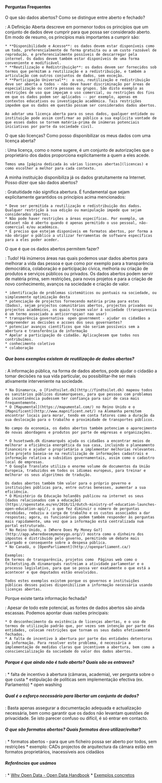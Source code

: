 #### Perguntas Frequentes

O que são dados abertos? Como se distingue entre aberto e fechado?

:   A Definição Aberta descreve em pormenor todos os princípios que um conjunto de dados deve cumprir para que possa ser considerado aberto. Em modo de resumo, os princípios mais importantes a cumprir são:
    
    * **Disponibilidade e Acesso**: os dados devem estar disponíveis como um todo, preferencialmente de forma gratuita ou a um custo razoável de reprodução, e preferencialmente possíveis de descarregar pela internet. Os dados devem também estar disponíveis de uma forma conveniente e modificável.
    * **Reutilização e Redistribuição**: os dados devem ser fornecidos sob termos que permitam a reutilização e a redistribuição, e também a articulação com outros conjuntos de dados, sem exceção.
    * **Participação Universal**:  o uso, reutilização e redistribuição deve ser aberta a todos - não deve haver discriminação por áreas de especialização ou contra pessoas ou grupos. São disto exemplo as restrições de uso que impeçam o uso comercial, ou restrições dos fins em que os dados podem ser aplicados -- por exemplo, apenas em contextos educativos ou investigação académica. Tais restrições impedem que os dados em questão possam ser considerados dados abertos.
    
    Ao adotar uma licença aberta para os seus dados, qualquer entidade ou instituição pode assim confirmar ao público a sua explícita vontade de que esses dados se tornem matéria-prima de inúmeras potenciais iniciativas por parte da sociedade civil.

O que são licenças? Como posso disponibilizar os meus dados com uma licença aberta?

:   Uma licença, como o nome sugere, é um conjunto de autorizações que o proprietário dos dados proporciona explicitamente a quem a eles acede.
    
    Temos uma [página dedicada às várias licenças abertas](licencas) e como escolher a melhor para cada contexto.

A minha instituição disponibiliza já os dados gratuitamente na Internet. Posso dizer que são dados abertos?

:   Gratuitidade não significa abertura. É fundamental que sejam explicitamente garantidos os princípios acima mencionados:

    * Deve ser permitida a reutilização e redistribuição dos dados. Qualquer restrição à sua edição ou manipulação impede que sejam considerados abertos.
    * Não pode haver restrições a áreas específicas. Por exemplo, um dataset não é aberto quando é apenas permitido o uso pessoal, não-comercial e/ou académico.
    * É preciso que estejam disponíveis em formatos abertos, por forma a não obrigar o público a utilizar ferramentas de software específicas para a eles poder aceder.

O que é que os dados abertos permitem fazer?

:   Tudo! Há inúmeros áreas nas quais podemos usar dados abertos para melhorar a vida das pessoa e que  como por exemplo para a transparência democrática, colaboração e participação cívica, melhoria ou criação de produtos e serviços públicos ou privados. Os dados abertos podem servir de matéria prima, sem restrições, para novos projetos e para a criação de novo conhecimento, avanços na sociedade e criação de valor.

    * identificação de problemas sistemáticos ou pontuais na sociedade, ou simplesmente optimização desta
    * potenciação de projectos fornecendo matéria prima para estes (Dados), sejam projectos comunitários abertos, projectos privados ou projectos académicos, os quais trazem valor á sociedade (transparencia é um termo associado a anticorrupçao! nao usar)
    * transparência governativa  open government - ajudar os cidadãos a compreender as decisões e accoes dos seus governantes? 
    * potenciar avanços científicos que não seriam possíveis sem a abertura e transferência de informação
    * Apelar a participação do cidadão. Aplicaçõesem que todos nos contribuímos. 
    * conhecimento coletivo
    * colaboração

##### Que bons exemplos existem de reutilização de dados abertos?

:   A informação pública, na forma de dados abertos, pode ajudar o cidadão a tomar decisões na sua vida particular, ou possibilitar-lhe ser mais ativamente interveniente na sociedade. 

    * Na Dinamarca, o [Findtoilet.dk](http://findtoilet.dk) mapeou todos os sanitários públicos dinamarqueses, para que pessoas com problemas de incontinência pudessem ter confiança para sair de casa mais frequentemente. 
    * O [Mapumental](https://mapumental.com/) no Reino Unido e o [Mapnificent](http://www.mapnificent.net/) na Alemanha permitem encontrar locais para morar, tendo em conta fatores como a duração da sua deslocação para o trabalho e proximidade de transportes públicos. 

    No campo da economia, os dados abertos também potenciam o aparecimento de novas abordagens e produtos por parte de empresas e organizações.

    * O husetsweb.dk dinamarquês ajuda os cidadãos a encontrar meios de melhorar a eficiência energética da sua casa, incluindo o planeamento financeiro e ajudar o proprietário a implementar melhorias relevantes. Este projeto baseia-se na reutilização de informações cadastrais e informação relativa a subsídios governamentais, assim como o cadastro local de empresas. 
    * O Google Translate utiliza o enorme volume de documentos da União Europeia, traduzidos em todos os idiomas europeus, para treinar e melhorar os seus algoritmos de tradução.

    Os dados abertos também têm valor para o próprio governo e instituições públicas para, entre outras benesses, aumentar a sua eficiência. 
    * O Ministério da Educação holandês publicou na internet os seus [dados relacionados com a educação](https://openstate.eu/en/2016/11/dutch-ministry-of-education-launches-open-education-api/), o que fez diminuir o número de perguntas recebidas, reduziu a carga de trabalho e os custos associados a dar respostas; agora, os funcionários podem também responder às perguntas mais rapidamente, uma vez que a informação está centralizada num portal estruturado.
    * No Reino Unido, o [Where Does My Money Go?](http://app.wheredoesmymoneygo.org//) mostra como o dinheiro dos impostos é distribuído pelo governo, permitindo um debate mais alargado e consequente sobre a despesa pública.
    * No Canadá, o [OpenParliament](http://openparliament.ca/)

    Exemplos:
    Em termos de transparência, projetos como  Páginas web como o folketsting.dk dinamarquês rastreiam a atividade parlamentar e o processo legislativo, para que se possa ver exatamente o que está a acontecer e que deputados estão envolvidos.

    Todos estes exemplos existem porque os governos e instituições públicas desses países disponibilizam a informação necessária usando licenças abertas.

Porque existe tanta informação fechada?

:   Apesar de todo este potencial, as fontes de dados abertos são ainda escassas. Podemos apontar duas razões principais:

    * O desconhecimento da existência de licenças abertas, e o uso de termos de utilização padrão que, por vezes sem intenção por parte das entidades, colocam restrições que tornam os seus dados efetivamente fechados.
    * A falta de incentivo à abertura por parte das entidades detentoras da informação. Para resolver este problema, é necessária a implementação de medidas claras que incentivem a abertura, bem como a consciencialização da sociedade do valor dos dados abertos.

##### Porque é que ainda não é tudo aberto? Quais são os entraves?

:   * falta de incentivo à abertura (câmaras, academia), ver pergunta sobre o que custa
    * estipulação de políticas sem implementação efectiva (ex. Parlamento)
    * open washing

##### Qual é o esforço necessário para libertar um conjunto de dados?

:    Basta apenas assegurar a documentação adequada e actualização necessária, bem como garantir que os dados não levantam questões de privacidade.  Se isto parecer confuso ou difícil, é só entrar em contacto. 

##### O que são formatos abertos? Quais formatos devo utilizar/evitar? 

:   * formatos abertos - para que um ficheiro possa ser aberto por todos, sem restrições
    * exemplo: CADs projectos de arquitectura da câmara estão em formatos proprietários, inacessíveis aos cidadãos

##### Referências que usámos

:   * [Why Open Data - Open Data Handbook](http://opendatahandbook.org/guide/pt_BR/why-open-data/)
    * [Exemplos concretos](http://opendatahandbook.org/value-stories/en/)
